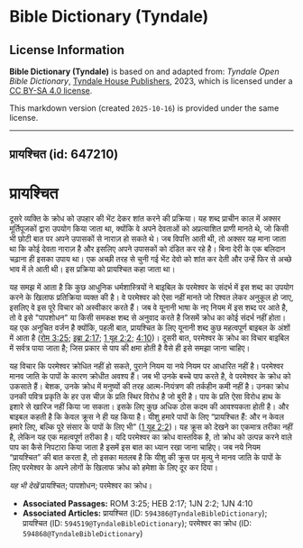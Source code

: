 # Bible Dictionary (Tyndale)

## License Information

**Bible Dictionary (Tyndale)** is based on and adapted from: _Tyndale Open Bible Dictionary_, [Tyndale House Publishers](https://tyndaleopenresources.com/), 2023, which is licensed under a [CC BY-SA 4.0 license](https://creativecommons.org/licenses/by-sa/4.0/legalcode.en).

This markdown version (created `2025-10-16`) is provided under the same license.



--------------------------------

## प्रायश्चित (id: 647210)

प्रायश्चित
==========

दूसरे व्यक्ति के क्रोध को उपहार की भेंट देकर शांत करने की प्रक्रिया। यह शब्द प्राचीन काल में अक्सर मूर्तिपूजकों द्वारा उपयोग किया जाता था, क्योंकि वे अपने देवताओं को अप्रत्याशित प्राणी मानते थे, जो किसी भी छोटी बात पर अपने उपासकों से नाराज़ हो सकते थे। जब विपत्ति आती थी, तो अक्सर यह माना जाता था कि कोई देवता नाराज़ है और इसलिए अपने उपासकों को दंडित कर रहे है। बिना देरी के एक बलिदान चढ़ाना ही इसका उपाय था। एक अच्छी तरह से चुनी गई भेंट देवो को शांत कर देती और उन्हें फिर से अच्छे भाव में ले आती थी। इस प्रक्रिया को प्रायश्चित कहा जाता था।

यह समझ में आता है कि कुछ आधुनिक धर्मशास्त्रियों ने बाइबिल के परमेश्वर के संदर्भ में इस शब्द का उपयोग करने के खिलाफ प्रतिक्रिया व्यक्त की है। वे परमेश्वर को ऐसा नहीं मानते जो रिश्वत लेकर अनुकूल हो जाए, इसलिए वे इस पूरे विचार को अस्वीकार करते हैं। जब वे यूनानी भाषा के नए नियम में इस शब्द पर आते है, तो वे इसे "पापशोधन" या किसी समकक्ष शब्द से अनुवाद करते है जिसमें क्रोध का कोई संदर्भ नहीं होता। यह एक अनुचित वर्जन है क्योंकि, पहली बात, प्रायश्चित के लिए यूनानी शब्द कुछ महत्वपूर्ण बाइबल के अंशों में आता है ([रोम 3:25](https://ref.ly/Rom3:25); [इब्रा 2:17](https://ref.ly/Heb2:17); [1 यूह 2:2](https://ref.ly/1John2:2); [4:10](https://ref.ly/1John4:10))। दूसरी बात, परमेश्वर के क्रोध का विचार बाइबिल में सर्वत्र पाया जाता है; जिस प्रकार से पाप की क्षमा होती है वैसे ही इसे समझा जाना चाहिए।

यह विचार कि परमेश्वर क्रोधित नहीं हो सकते, पुराने नियम या नये नियम पर आधारित नहीं है। परमेश्वर मानव जाति के पापों के कारण क्रोधीत अवश्य हैं। जब भी उनके बच्चे पाप करते है, वे परमेश्वर के क्रोध को उकसाते हैं। बेशक, उनके क्रोध में मनुष्यों की तरह आत्म\-नियंत्रण की तर्कहीन कमी नहीं है। उनका क्रोध उनकी पवित्र प्रकृति के हर उस चीज़ के प्रति स्थिर विरोध है जो बुरी है। पाप के प्रति ऐसा विरोध हाथ के इशारे से खारिज नहीं किया जा सकता। इसके लिए कुछ अधिक ठोस कदम की आवश्यकता होती है। और बाइबल कहती है कि केवल क्रूस ने ही यह किया है। यीशु हमारे पापों के लिए “प्रायश्चित हैं: और न केवल हमारे लिए, बल्कि पूरे संसार के पापों के लिए भी” ([1 यूह 2:2](https://ref.ly/1John2:2))। यह क्रूस को देखने का एकमात्र तरीका नहीं है, लेकिन यह एक महत्वपूर्ण तरीका है। यदि परमेश्वर का क्रोध वास्तविक है, तो क्रोध को उत्पन्न करने वाले पाप का कैसे निपटारा किया जाता है इसमें इस बात का ध्यान रखा जाना चाहिए। जब नये नियम “प्रायश्चित” की बात करता है, तो इसका मतलब है कि यीशु की क्रूस पर मृत्यु ने मानव जाति के पापों के लिए परमेश्वर के अपने लोगों के खिलाफ क्रोध को हमेशा के लिए दूर कर दिया।

*यह भी देखें* प्रायश्चित; पापशोधन; परमेश्वर का क्रोध।

* **Associated Passages:** ROM 3:25; HEB 2:17; 1JN 2:2; 1JN 4:10
* **Associated Articles:** प्रायश्चित (ID: `594386@TyndaleBibleDictionary`); प्रायश्चित (ID: `594519@TyndaleBibleDictionary`); परमेश्वर का क्रोध (ID: `594868@TyndaleBibleDictionary`)

